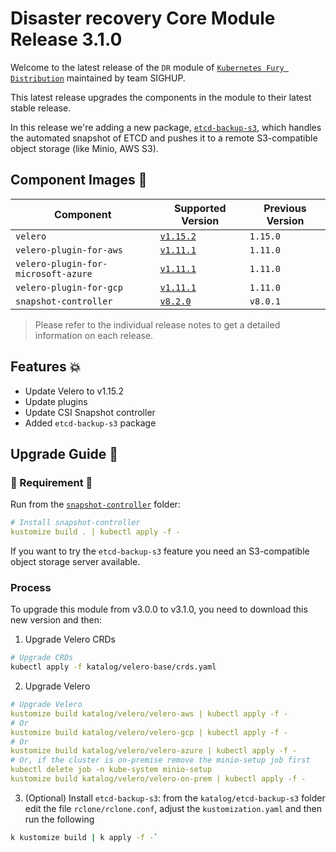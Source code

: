 # Disaster recovery Core Module Release 3.1.0

Welcome to the latest release of the `DR` module of [`Kubernetes Fury Distribution`](https://github.com/sighupio/fury-distribution) maintained by team SIGHUP.

This latest release upgrades the components in the module to their latest stable release.

In this release we're adding a new package, [`etcd-backup-s3`](../../katalog/etcd-backup-s3/README.md), which handles the automated snapshot of ETCD and pushes it to a remote S3-compatible object storage (like Minio, AWS S3).

## Component Images 🚢

| Component                           | Supported Version                                                                                   | Previous Version |
|-------------------------------------|-----------------------------------------------------------------------------------------------------|------------------|
| `velero`                            | [`v1.15.2`](https://github.com/vmware-tanzu/velero/releases/tag/v1.15.2)                            | `1.15.0`         |
| `velero-plugin-for-aws`             | [`v1.11.1`](https://github.com/vmware-tanzu/velero-plugin-for-aws/releases/tag/v1.11.1)             | `1.11.0`         |
| `velero-plugin-for-microsoft-azure` | [`v1.11.1`](https://github.com/vmware-tanzu/velero-plugin-for-microsoft-azure/releases/tag/v1.11.1) | `1.11.0`         |
| `velero-plugin-for-gcp`             | [`v1.11.1`](https://github.com/vmware-tanzu/velero-plugin-for-gcp/releases/tag/v1.11.1)             | `1.11.0`         |
| `snapshot-controller`               | [`v8.2.0`](https://github.com/kubernetes-csi/external-snapshotter/releases/tag/v8.2.0)              | `v8.0.1`         |

> Please refer to the individual release notes to get a detailed information on each release.

## Features 💥

- Update Velero to v1.15.2
- Update plugins
- Update CSI Snapshot controller
- Added `etcd-backup-s3` package


## Upgrade Guide 🦮

### 🚨 Requirement 🚨

Run from the [`snapshot-controller`](../../katalog/velero/snapshot-controller/) folder:

```yaml
# Install snapshot-controller
kustomize build . | kubectl apply -f -
```

If you want to try the `etcd-backup-s3` feature you need an S3-compatible object storage server available.


### Process

To upgrade this module from v3.0.0 to v3.1.0, you need to download this new version and then:

1. Upgrade Velero CRDs
```bash
# Upgrade CRDs
kubectl apply -f katalog/velero-base/crds.yaml
```

2. Upgrade Velero
```yaml
# Upgrade Velero
kustomize build katalog/velero/velero-aws | kubectl apply -f -
# Or
kustomize build katalog/velero/velero-gcp | kubectl apply -f -
# Or
kustomize build katalog/velero/velero-azure | kubectl apply -f -
# Or, if the cluster is on-premise remove the minio-setup job first
kubectl delete job -n kube-system minio-setup
kustomize build katalog/velero/velero-on-prem | kubectl apply -f -
```

3. (Optional) Install `etcd-backup-s3`: from the `katalog/etcd-backup-s3` folder edit the file `rclone/rclone.conf`, adjust the `kustomization.yaml` and then run the following
```bash
k kustomize build | k apply -f -`
